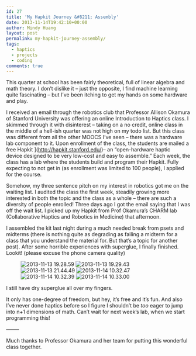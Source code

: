 ```yaml
---
id: 27
title: 'My Hapkit Journey &#8211; Assembly'
date: 2013-11-14T19:42:10+00:00
author: Mindy Huang
layout: post
permalink: my-hapkit-journey-assembly/
tags:
  - haptics
  - projects
  - coding
comments: true
---
```

This quarter at school has been fairly theoretical, full of linear algebra and math theory. I don&#8217;t dislike it &#8211; just the opposite, I find machine learning quite fascinating &#8211; but I&#8217;ve been itching to get my hands on some hardware and play.

I received an email through the robotics club that Professor Allison Okamura of Stanford University was offering an online Introduction to Haptics class. I skimmed through it with disinterest &#8211; taking on a no credit, online class in the middle of a hell-ish quarter was not high on my todo list. But this class was different from all the other MOOCS I&#8217;ve seen &#8211; there was a hardware lab component to it. Upon enrollment of the class, the students are mailed a free Hapkit ](http://hapkit.stanford.edu/)&#8211; an &#8220;open-hardware haptic device designed to be very low-cost and easy to assemble.&#8221; Each week, the class has a lab where the students build and program their Hapkit. Fully expecting to not get in (as enrollment was limited to 100 people), I applied for the course.

Somehow, my three sentence pitch on my interest in robotics got me on the waiting list. I audited the class the first week, steadily growing more interested in both the topic and the class as a whole &#8211; there are such a diversity of people enrolled! Three days ago I got the email saying that I was off the wait list. I picked up my Hapkit from Prof Okamura&#8217;s CHARM lab (Collaborative Haptics and Robotics in Medicine) that afternoon.

I assembled the kit last night during a much needed break from psets and midterms (there is nothing quite as degrading as failing a midterm for a class that you understand the material for. But that&#8217;s a topic for another post). After some horrible experiences with superglue, I finally finished. Lookit! (please excuse the phone camera quality)

<figure class="half">
<img class="alignnone size-medium wp-image-30" alt="2013-11-13 19.28.59" src="http://s416.photobucket.com/albums/pp249/KCHuang/Blog/2013-11-13-19.28.59.jpg" />

<img class="alignnone size-medium wp-image-35" alt="2013-11-13 19.29.43" src="http://s416.photobucket.com/albums/pp249/KCHuang/Blog/2013-11-13-19.29.43.jpg"/>

<img class="alignnone size-medium wp-image-31" alt="2013-11-13 21.44.49" src="http://s416.photobucket.com/albums/pp249/KCHuang/Blog/2013-11-13-21.44.49.jpg" />

<img class="alignnone size-medium wp-image-32" alt="2013-11-14 10.32.47" src="http://s416.photobucket.com/albums/pp249/KCHuang/Blog/2013-11-14-10.32.47.jpg" />

<img class="alignnone size-medium wp-image-33" alt="2013-11-14 10.32.39" src="http://s416.photobucket.com/albums/pp249/KCHuang/Blog/2013-11-14-10.32.39.jpg"/>

<img class="alignnone size-medium wp-image-34" alt="2013-11-14 10.33.00" src="http://s416.photobucket.com/albums/pp249/KCHuang/Blog/2013-11-14-10.33.00.jpg" />
</figure>

I still have dry superglue all over my fingers.

It only has one-degree of freedom, but hey, it&#8217;s free and it&#8217;s fun. And also I&#8217;ve never done haptics before so I figure I shouldn&#8217;t be _too_ eager to jump into n+1 dimensions of math. Can&#8217;t wait for next week&#8217;s lab, when we start programming this!

&#8212;&#8212;&#8211;

Much thanks to Professor Okamura and her team for putting this wonderful class together.